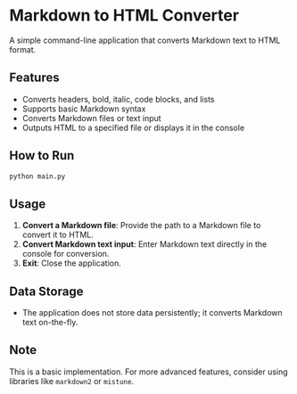 # Markdown to HTML Converter

A simple command-line application that converts Markdown text to HTML format.

## Features
- Converts headers, bold, italic, code blocks, and lists
- Supports basic Markdown syntax
- Converts Markdown files or text input
- Outputs HTML to a specified file or displays it in the console

## How to Run
```bash
python main.py
```

## Usage
1. **Convert a Markdown file**: Provide the path to a Markdown file to convert it to HTML.
2. **Convert Markdown text input**: Enter Markdown text directly in the console for conversion.
3. **Exit**: Close the application.

## Data Storage
- The application does not store data persistently; it converts Markdown text on-the-fly.

## Note
This is a basic implementation. For more advanced features, consider using libraries like `markdown2` or `mistune`.
